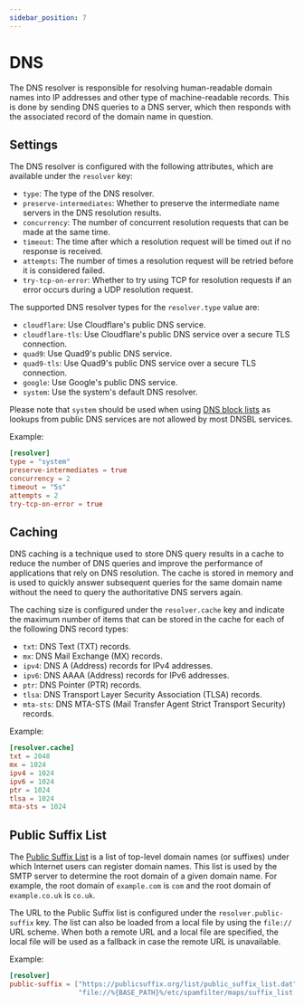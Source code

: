 ```yaml
---
sidebar_position: 7
---
```


# DNS

The DNS resolver is responsible for resolving human-readable domain names into IP addresses and other type of machine-readable records. This is done by sending DNS queries to a DNS server, which then responds with the associated record of the domain name in question. 

## Settings

The DNS resolver is configured with the following attributes, which are available under the `resolver` key:

- `type`: The type of the DNS resolver.
- `preserve-intermediates`: Whether to preserve the intermediate name servers in the DNS resolution results.
- `concurrency`: The number of concurrent resolution requests that can be made at the same time.
- `timeout`: The time after which a resolution request will be timed out if no response is received.
- `attempts`: The number of times a resolution request will be retried before it is considered failed.
- `try-tcp-on-error`: Whether to try using TCP for resolution requests if an error occurs during a UDP resolution request.

The supported DNS resolver types for the `resolver.type` value are:

- `cloudflare`: Use Cloudflare's public DNS service.
- `cloudflare-tls`: Use Cloudflare's public DNS service over a secure TLS connection.
- `quad9`: Use Quad9's public DNS service.
- `quad9-tls`: Use Quad9's public DNS service over a secure TLS connection.
- `google`: Use Google's public DNS service.
- `system`: Use the system's default DNS resolver.

Please note that `system` should be used when using [DNS block lists](/docs/spamfilter/dnsbl) as lookups from public DNS services are not allowed by most DNSBL services.

Example:

```toml
[resolver]
type = "system"
preserve-intermediates = true
concurrency = 2
timeout = "5s"
attempts = 2
try-tcp-on-error = true
```

## Caching

DNS caching is a technique used to store DNS query results in a cache to reduce the number of DNS queries and improve the performance of applications that rely on DNS resolution. The cache is stored in memory and is used to quickly answer subsequent queries for the same domain name without the need to query the authoritative DNS servers again.

The caching size is configured under the `resolver.cache` key and indicate the maximum number of items that can be stored in the cache for each of the following DNS record types:

- `txt`: DNS Text (TXT) records.
- `mx`: DNS Mail Exchange (MX) records.
- `ipv4`: DNS A (Address) records for IPv4 addresses.
- `ipv6`: DNS AAAA (Address) records for IPv6 addresses.
- `ptr`: DNS Pointer (PTR) records.
- `tlsa`: DNS Transport Layer Security Association (TLSA) records.
- `mta-sts`: DNS MTA-STS (Mail Transfer Agent Strict Transport Security) records.

Example:

```toml
[resolver.cache]
txt = 2048
mx = 1024
ipv4 = 1024
ipv6 = 1024
ptr = 1024
tlsa = 1024
mta-sts = 1024
```

## Public Suffix List

The [Public Suffix List](https://publicsuffix.org/) is a list of top-level domain names (or suffixes) under which Internet users can register domain names. This list is used by the SMTP server to determine the root domain of a given domain name. For example, the root domain of `example.com` is `com` and the root domain of `example.co.uk` is `co.uk`.

The URL to the Public Suffix list is configured under the `resolver.public-suffix` key. The list can also be loaded from a local file by using the `file://` URL scheme. When both a remote URL and a local file are specified, the local file will be used as a fallback in case the remote URL is unavailable.

Example:

```toml
[resolver]
public-suffix = ["https://publicsuffix.org/list/public_suffix_list.dat", 
                 "file://%{BASE_PATH}%/etc/spamfilter/maps/suffix_list.dat.gz"]

```
